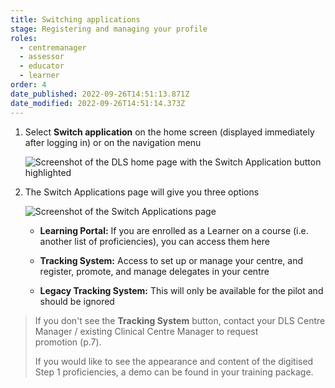 ```yaml
---
title: Switching applications
stage: Registering and managing your profile
roles:
  - centremanager
  - assessor
  - educator
  - learner
order: 4
date_published: 2022-09-26T14:51:13.871Z
date_modified: 2022-09-26T14:51:14.373Z
---
```


1. Select **Switch application** on the home screen (displayed immediately after logging in) or on the navigation menu

      ![Screenshot of the DLS home page with the Switch Application button highlighted](/img/switch-1.png)

3. The Switch Applications page will give you three options

      ![Screenshot of the Switch Applications page](/img/switch-2.png)

    - **Learning Portal:** If you are enrolled as a Learner on a course (i.e. another list of proficiencies), you can access them here

    - **Tracking System:** Access to set up or manage your centre, and register, promote, and manage delegates in your centre

    - **Legacy Tracking System:** This will only be available for the pilot and should be ignored

> If you don't see the **Tracking System** button, contact your DLS Centre Manager / existing Clinical Centre Manager to request promotion (p.7).
>
> If you would like to see the appearance and content of the digitised Step 1 proficiencies, a demo can be found in your training package.